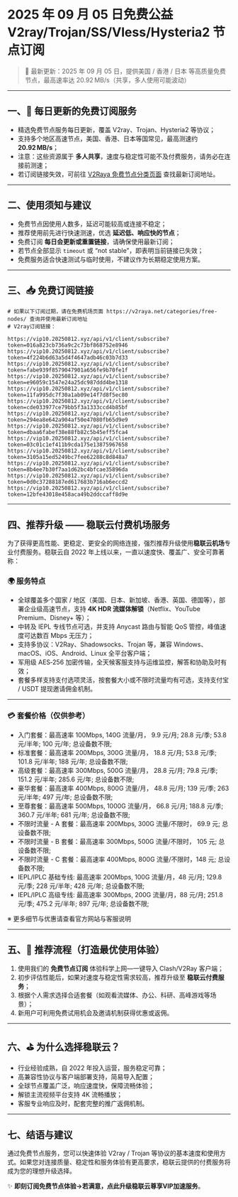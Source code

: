 # 2025 年 09 月 05 日免费公益 V2ray/Trojan/SS/Vless/Hysteria2 节点订阅

> 📅 最新更新：2025 年 09 月 05 日，提供美国 / 香港 / 日本 等高质量免费节点，最高速率达 20.92 MB/s（共享，多人使用可能波动）
---

## 一、🎁 每日更新的免费订阅服务

- 精选免费节点服务每日更新，覆盖 V2ray、Trojan、Hysteria2 等协议；
- 支持多个地区高速节点，美国、香港、日本等国常见，最高测速约 **20.92 MB/s**；
- 注意：这些资源属于 **多人共享**，速度与稳定性可能不及付费服务，请务必在连接前测速；
- 若订阅链接失效，可前往 [V2Raya 免费节点分类页面](https://v2raya.net/categories/free-nodes/) 查找最新订阅地址。

---

## 二、使用须知与建议

- 免费节点因使用人数多，延迟可能较高或连接不稳定；
- 推荐使用前先进行快速测速，优选 **延迟低、响应快的节点**；
- 免费订阅 **每日会更新或重置链接**，请确保使用最新订阅；
- 若节点全部显示 `timeout` 或 “not stable”，即表明当前链接已失效；
- 免费服务适合快速测试与临时使用，不建议作为长期稳定使用方案。

---

## 三、📥 免费订阅链接

```code
# 如果以下订阅过期，请在免费机场页面 https://v2raya.net/categories/free-nodes/ 查询并使用最新订阅地址
# V2ray订阅链接：

https://vip10.20250812.xyz/api/v1/client/subscribe?token=016a823cb736a9c2c73bf868752e8946
https://vip10.20250812.xyz/api/v1/client/subscribe?token=4f224b6d63a5d4f4647adb46c03b7d33
https://vip10.20250812.xyz/api/v1/client/subscribe?token=fabe939f8579047901a656fe9b70fe1f
https://vip10.20250812.xyz/api/v1/client/subscribe?token=e96059c1547e24a25dc987ddd4be1318
https://vip10.20250812.xyz/api/v1/client/subscribe?token=11fa995dc7f30a1ab09e14f7d8f5ec80
https://vip10.20250812.xyz/api/v1/client/subscribe?token=cde033977ce79bb5f3a1333ccd4b85bf
https://vip10.20250812.xyz/api/v1/client/subscribe?token=294ea8e642a904af50e47080fb65d9e9
https://vip10.20250812.xyz/api/v1/client/subscribe?token=dbaa6fabef38e88fb82c5b45eff5fca4
https://vip10.20250812.xyz/api/v1/client/subscribe?token=03c01c1ef411b9cda175e13875967658
https://vip10.20250812.xyz/api/v1/client/subscribe?token=3105a15ed5249bc7fee62288c8d848a7
https://vip10.20250812.xyz/api/v1/client/subscribe?token=8b4ee7b30f7aa1d62bc4bfcae35896da
https://vip10.20250812.xyz/api/v1/client/subscribe?token=0d0c37288187ed617683b716ab6eccd2
https://vip10.20250812.xyz/api/v1/client/subscribe?token=12bfe43018e458aca49b2ddccaff8d9e

```

---

## 四、推荐升级 —— 稳联云付费机场服务

为了获得更高性能、更稳定、更安全的网络连接，强烈推荐升级使用**稳联云机场**专业付费服务。稳联云自 2022 年上线以来，一直以速度快、覆盖广、安全可靠著称：

### 🌍 服务特点

- 全球覆盖多个国家 / 地区（美国、日本、新加坡、香港、英国、德国等），部署企业级高速节点，支持 **4K HDR 流媒体解锁**（Netflix、YouTube Premium、Disney+ 等）；
- 中转及 IEPL 专线节点可选，并支持 Anycast 路由与智能 QoS 管控，峰值速度可达数百 Mbps 无压力；
- 支持多协议：V2Ray、Shadowsocks、Trojan 等，兼容 Windows、macOS、iOS、Android、Linux 全平台客户端；
- 军用级 AES‑256 加密传输，全天候客服支持与运维监控，解答和协助及时有效；
- 套餐多样支持支付选项灵活，按套餐大小或不限时流量均有可选，支持支付宝 / USDT 提现邀请佣金机制。

---

### 💳 套餐价格（仅供参考）

-   入门套餐：最高速率 100Mbps, 140G 流量/月， 9.9 元/月; 28.8 元/季; 53.8 元/半年; 100 元/年; 总设备数不限;
-   标准套餐：最高速率 200Mbps, 300G 流量/月， 18.8 元/月; 53.8 元/季; 101.8 元/半年; 188 元/年; 总设备数不限;
-   高级套餐：最高速率 300Mbps, 500G 流量/月， 28.8 元/月; 79.8 元/季; 151.2 元/半年; 285.6 元/年; 总设备数不限;
-   豪华套餐：最高速率 400Mbps, 800G 流量/月， 48.8 元/月; 139 元/季; 263 元/半年; 497 元/年; 总设备数不限;
-   至尊套餐：最高速率 500Mbps, 1000G 流量/月， 66.8 元/月; 188.8 元/季; 360.7 元/半年; 681 元/年; 总设备数不限;
-   不限时流量 - A 套餐：最高速率 200Mbps, 300G 流量/不限时， 69.9 元; 总设备数不限;
-   不限时流量 - B 套餐：最高速率 300Mbps, 500G 流量/不限时， 105 元; 总设备数不限;
-   不限时流量 - C 套餐：最高速率 400Mbps, 800G 流量/不限时，148 元; 总设备数不限;
-   IEPL/IPLC 基础专线: 最高速率 200Mbps, 100G 流量/月，48 元/月; 129.8 元/季; 228 元/半年; 428 元/年; 总设备数不限;
-   IEPL/IPLC 高级专线: 最高速率 300Mbps, 200G 流量/月，88 元/月; 251.8 元/季; 475.2 元/半年; 897 元/年; 总设备数不限;

※ 更多细节与优惠请查看官方网站与客服说明

---

## 五、📌 推荐流程（打造最优使用体验）

1. 使用我们的 **免费节点订阅** 体验科学上网—一键导入 Clash/V2Ray 客户端；
2. 初步评估性能后，如果对速度与稳定性需求较高，推荐升级至 **稳联云付费服务**；
3. 根据个人需求选择合适套餐（如观看流媒体、办公、科研、高峰游戏等场景）；
4. 新用户可利用免费试用机会及邀请机制获得优惠或返佣。

---

## 六、⛳ 为什么选择稳联云？

- 行业经验成熟，自 2022 年投入运营，服务稳定可靠；
- 高兼容性协议与客户端部署支持，简易导入配置；
- 全球节点覆盖广泛，响应速度快，保障流畅体验；
- 解锁主流视频平台支持 4K 流畅播放；
- 客服专业响应及时，配套完整的推广返佣机制。

---


## 七、结语与建议

通过免费节点服务，您可以快速体验 V2ray / Trojan 等协议的基本速度和使用方式。如果您对连接质量、稳定性和服务体验有更高要求，稳联云提供的付费服务将成为您的理想升级选择。

✨ **即刻订阅免费节点体验→若满意，点此升级稳联云尊享VIP加速服务**。
